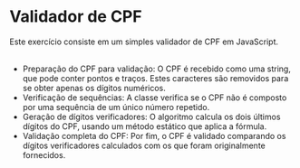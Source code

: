 <h1>Validador de CPF</h1>
Este exercício consiste em um simples validador de CPF em JavaScript. <br><br>

- Preparação do CPF para validação: O CPF é recebido como uma string, que pode conter pontos e traços. Estes caracteres são removidos para se obter apenas os dígitos numéricos. <br>
- Verificação de sequências: A classe verifica se o CPF não é composto por uma sequência de um único número repetido. <br>
- Geração de dígitos verificadores: O algoritmo calcula os dois últimos dígitos do CPF, usando um método estático que aplica a fórmula. <br>
- Validação completa do CPF: Por fim, o CPF é validado comparando os dígitos verificadores calculados com os que foram originalmente fornecidos. <br>
